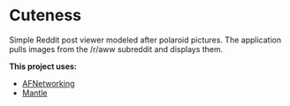 Cuteness
========

Simple Reddit post viewer modeled after polaroid pictures. The application pulls images from the /r/aww subreddit and displays them.

**This project uses:**
* [AFNetworking](https://github.com/AFNetworking/AFNetworking)
* [Mantle](https://github.com/Mantle/Mantle)
